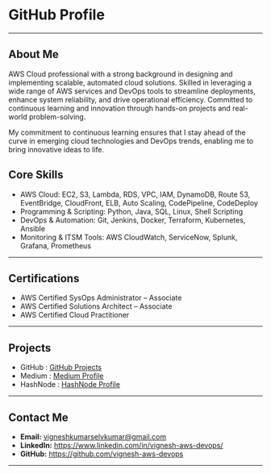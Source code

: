 # GitHub Profile

---

## **About Me**
AWS Cloud professional with a strong background in designing and implementing scalable, automated cloud solutions. Skilled in leveraging a wide range of AWS services and DevOps tools to streamline deployments, enhance system reliability, and drive operational efficiency. Committed to continuous learning and innovation through hands-on projects and real-world problem-solving.
  
My commitment to continuous learning ensures that I stay ahead of the curve in emerging cloud technologies and DevOps trends, enabling me to bring innovative ideas to life.

## **Core Skills**
- AWS Cloud: EC2, S3, Lambda, RDS, VPC, IAM, DynamoDB, Route 53, EventBridge, CloudFront, ELB, Auto Scaling, CodePipeline, CodeDeploy
- Programming & Scripting: Python, Java, SQL, Linux, Shell Scripting
- DevOps & Automation: Git, Jenkins, Docker, Terraform, Kubernetes, Ansible
- Monitoring & ITSM Tools: AWS CloudWatch, ServiceNow, Splunk, Grafana, Prometheus

---

## **Certifications**
- AWS Certified SysOps Administrator – Associate  
- AWS Certified Solutions Architect – Associate
- AWS Certified Cloud Practitioner

---

## **Projects**
- GitHub : [GitHub Projects](https://github.com/vignesh-aws-devops?tab=repositories)
- Medium : [Medium Profile](https://vignesh-aws-devops.medium.com/)
- HashNode : [HashNode Profile](https://vignesh-aws-devops.hashnode.dev/)

---

## **Contact Me**
- **Email:** vigneshkumarselvkumar@gmail.com
- **LinkedIn:** https://www.linkedin.com/in/vignesh-aws-devops/
- **GitHub:** https://github.com/vignesh-aws-devops

---

